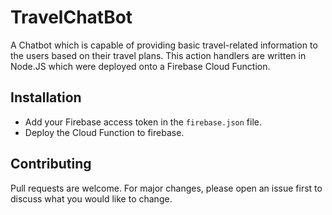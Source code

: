 # TravelChatBot
A Chatbot which is capable of providing basic travel-related information to the users based on their travel plans. This action handlers are written in Node.JS which were deployed onto a Firebase Cloud Function.

## Installation
- Add your Firebase access token in the `firebase.json` file.
- Deploy the Cloud Function to firebase.

## Contributing
Pull requests are welcome. For major changes, please open an issue first to discuss what you would like to change.
